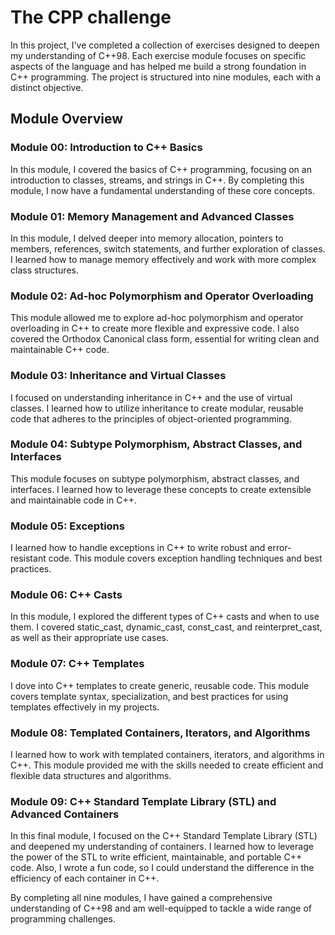 # The CPP challenge
In this project, I've completed a collection of exercises designed to deepen my understanding of C++98. Each exercise module focuses on specific aspects of the language and has helped me build a strong foundation in C++ programming. The project is structured into nine modules, each with a distinct objective.

## Module Overview
### Module 00: Introduction to C++ Basics
In this module, I covered the basics of C++ programming, focusing on an introduction to classes, streams, and strings in C++. By completing this module, I now have a fundamental understanding of these core concepts.

### Module 01: Memory Management and Advanced Classes
In this module, I delved deeper into memory allocation, pointers to members, references, switch statements, and further exploration of classes. I learned how to manage memory effectively and work with more complex class structures.

### Module 02: Ad-hoc Polymorphism and Operator Overloading
This module allowed me to explore ad-hoc polymorphism and operator overloading in C++ to create more flexible and expressive code. I also covered the Orthodox Canonical class form, essential for writing clean and maintainable C++ code.

### Module 03: Inheritance and Virtual Classes
I focused on understanding inheritance in C++ and the use of virtual classes. I learned how to utilize inheritance to create modular, reusable code that adheres to the principles of object-oriented programming.

### Module 04: Subtype Polymorphism, Abstract Classes, and Interfaces
This module focuses on subtype polymorphism, abstract classes, and interfaces. I learned how to leverage these concepts to create extensible and maintainable code in C++.

### Module 05: Exceptions
I learned how to handle exceptions in C++ to write robust and error-resistant code. This module covers exception handling techniques and best practices.

### Module 06: C++ Casts
In this module, I explored the different types of C++ casts and when to use them. I covered static_cast, dynamic_cast, const_cast, and reinterpret_cast, as well as their appropriate use cases.

### Module 07: C++ Templates
I dove into C++ templates to create generic, reusable code. This module covers template syntax, specialization, and best practices for using templates effectively in my projects.

### Module 08: Templated Containers, Iterators, and Algorithms
I learned how to work with templated containers, iterators, and algorithms in C++. This module provided me with the skills needed to create efficient and flexible data structures and algorithms.

### Module 09: C++ Standard Template Library (STL) and Advanced Containers
In this final module, I focused on the C++ Standard Template Library (STL) and deepened my understanding of containers. I learned how to leverage the power of the STL to write efficient, maintainable, and portable C++ code. Also, I wrote a fun code, so I could understand the difference in the efficiency of each container in C++.

By completing all nine modules, I have gained a comprehensive understanding of C++98 and am well-equipped to tackle a wide range of programming challenges.
